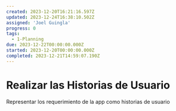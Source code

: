 ```yaml
---
created: 2023-12-20T16:21:16.597Z
updated: 2023-12-24T16:38:10.502Z
assigned: 'Joel Guingla'
progress: 0
tags:
  - 1-Planning
due: 2023-12-22T00:00:00.000Z
started: 2023-12-20T00:00:00.000Z
completed: 2023-12-21T14:59:07.190Z
---
```


# Realizar las Historias de Usuario

Representar los requerimiento de la app como historias de usuario
